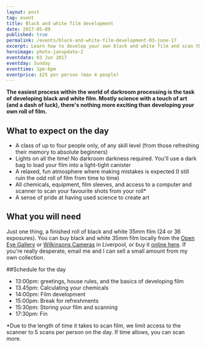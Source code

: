 ```yaml
---
layout: post
tag: event
title: Black and white film development
date: 2017-05-09
published: true
permalink: /events/black-and-white-film-development-03-june-17
excerpt: Learn how to develop your own black and white film and scan the results for printing.
heroimage: photo-janupdate-2
eventdate: 03 Jun 2017
eventday: Sunday
eventtime: 1pm-6pm
eventprice: £25 per person (max 4 people)
---
```


**The easiest process within the world of darkroom processing is the task of developing black and white film. Mostly science with a touch of art (and a dash of luck), there's nothing more exciting than developing your own roll of film.**

## What to expect on the day
- A class of up to four people only, of any skill level (from those refreshing their memory to absolute beginners)
- Lights on all the time! No darkroom darkness required. You'll use a dark bag to load your film into a light-tight canister
- A relaxed, fun atmosphere where making mistakes is expected (I still ruin the odd roll of film from time to time)
- All chemicals, equipment, film sleeves, and access to a computer and scanner to scan your favourite shots from your roll*
- A sense of pride at having used science to create art

## What you will need

Just one thing, a finished roll of black and white 35mm film (24 or 36 exposures). You can buy black and white 35mm film locally from the [Open Eye Gallery](https://openeye.org.uk) or [Wilkinsons Cameras](http://www.wilkinson.co.uk/w/storelocation/liverpool/) in Liverpool, or buy it [online here](/posts/where-to-buy-film-uk.html). If you're really desperate, email me and I can sell a small amount from my own collection.

##Schedule for the day

* 13:00pm: greetings, house rules, and the basics of developing film
* 13.45pm: Calculating your chemicals
* 14:00pm: Film development
* 15:00pm: Break for refreshments
* 15:30pm: Storing your film and scanning
* 17:30pm: Fin

*Due to the length of time it takes to scan film, we limit access to the scanner to 5 scans per person on the day. If time allows, you can scan more.
